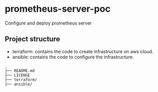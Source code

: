 # prometheus-server-poc
Configure and deploy prometheus server 

## Project structure

* terraform: contains the code to create infrastructure on aws cloud.
* ansible: contains the code to configure the infrastructure.
```
.
├── README.md
├── LICENSE
├── terraform/
├── ansible/
``` 